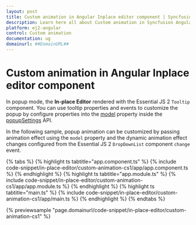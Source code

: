 ```yaml
---
layout: post
title: Custom animation in Angular Inplace editor component | Syncfusion
description: Learn here all about Custom animation in Syncfusion Angular Inplace editor component of Syncfusion Essential JS 2 and more.
platform: ej2-angular
control: Custom animation 
documentation: ug
domainurl: ##DomainURL##
---
```


# Custom animation in Angular Inplace editor component

In popup mode, the **In-place Editor** rendered with the Essential JS 2 `Tooltip` component. You can use tooltip properties and events to customize the popup by configure properties into the [model](https://ej2.syncfusion.com/angular/documentation/api/inplace-editor/popupSettings/#model) property inside the [popupSettings](https://ej2.syncfusion.com/angular/documentation/api/inplace-editor/popupSettings/) API.

In the following sample, popup animation can be customized by passing animation effect using the `model` property and the dynamic animation effect changes configured from the Essential JS 2 `DropDownList` component `change` event.

{% tabs %}
{% highlight ts tabtitle="app.component.ts" %}
{% include code-snippet/in-place-editor/custom-animation-cs1/app/app.component.ts %}
{% endhighlight %}
{% highlight ts tabtitle="app.module.ts" %}
{% include code-snippet/in-place-editor/custom-animation-cs1/app/app.module.ts %}
{% endhighlight %}
{% highlight ts tabtitle="main.ts" %}
{% include code-snippet/in-place-editor/custom-animation-cs1/app/main.ts %}
{% endhighlight %}
{% endtabs %}
  
{% previewsample "page.domainurl/code-snippet/in-place-editor/custom-animation-cs1" %}